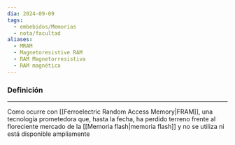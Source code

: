 ```yaml
---
dia: 2024-09-09
tags:
  - embebidos/Memorias
  - nota/facultad
aliases:
  - MRAM
  - Magnetoresistive RAM
  - RAM Magnetorresistiva
  - RAM magnética
---
```

### Definición
---
Como ocurre con [[Ferroelectric Random Access Memory|FRAM]], una tecnología prometedora que, hasta la fecha, ha perdido terreno frente al floreciente mercado de la [[Memoria flash|memoria flash]] y no se utiliza ni está disponible ampliamente